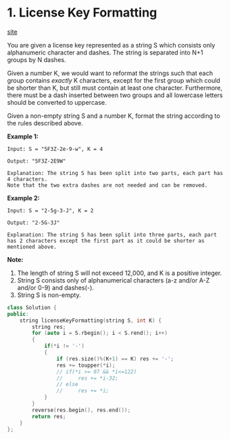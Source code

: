 # 1. License Key Formatting

[site](https://leetcode.com/problems/license-key-formatting/)

You are given a license key represented as a string S which consists only alphanumeric character and dashes. The string is separated into N+1 groups by N dashes.

Given a number K, we would want to reformat the strings such that each group contains *exactly* K characters, except for the first group which could be shorter than K, but still must contain at least one character. Furthermore, there must be a dash inserted between two groups and all lowercase letters should be converted to uppercase.

Given a non-empty string S and a number K, format the string according to the rules described above.

**Example 1:**

```
Input: S = "5F3Z-2e-9-w", K = 4

Output: "5F3Z-2E9W"

Explanation: The string S has been split into two parts, each part has 4 characters.
Note that the two extra dashes are not needed and can be removed.
```



**Example 2:**

```
Input: S = "2-5g-3-J", K = 2

Output: "2-5G-3J"

Explanation: The string S has been split into three parts, each part has 2 characters except the first part as it could be shorter as mentioned above.
```



**Note:**

1. The length of string S will not exceed 12,000, and K is a positive integer.
2. String S consists only of alphanumerical characters (a-z and/or A-Z and/or 0-9) and dashes(-).
3. String S is non-empty.



```c++
class Solution {
public:
    string licenseKeyFormatting(string S, int K) {
        string res;
        for (auto i = S.rbegin(); i < S.rend(); i++)
        {
            if(*i != '-') 
            {
                if (res.size()%(K+1) == K) res += '-'; 
                res += toupper(*i);
                // if(*i >= 97 && *i<=122)
                //     res += *i-32;
                // else
                //     res += *i;
            }         
        }
        reverse(res.begin(), res.end());
        return res;
    }
};
```

